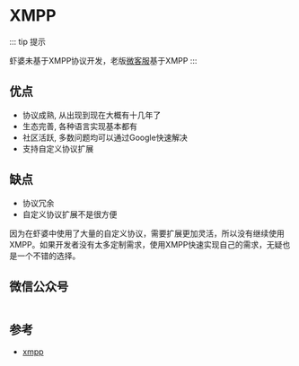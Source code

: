 # XMPP

::: tip 提示

虾婆未基于XMPP协议开发，老版[微客服](http://www.appkefu.com)基于XMPP
:::

## 优点

- 协议成熟, 从出现到现在大概有十几年了
- 生态完善, 各种语言实现基本都有
- 社区活跃, 多数问题均可以通过Google快速解决
- 支持自定义协议扩展

## 缺点

- 协议冗余
- 自定义协议扩展不是很方便

因为在虾婆中使用了大量的自定义协议，需要扩展更加灵活，所以没有继续使用XMPP。如果开发者没有太多定制需求，使用XMPP快速实现自己的需求，无疑也是一个不错的选择。

## 微信公众号

<img :src="$withBase('/image/qrcode_xiaperio_430.jpg')" style="width:250px;"/>

## 参考

- [xmpp](http://xmpp.org/)
